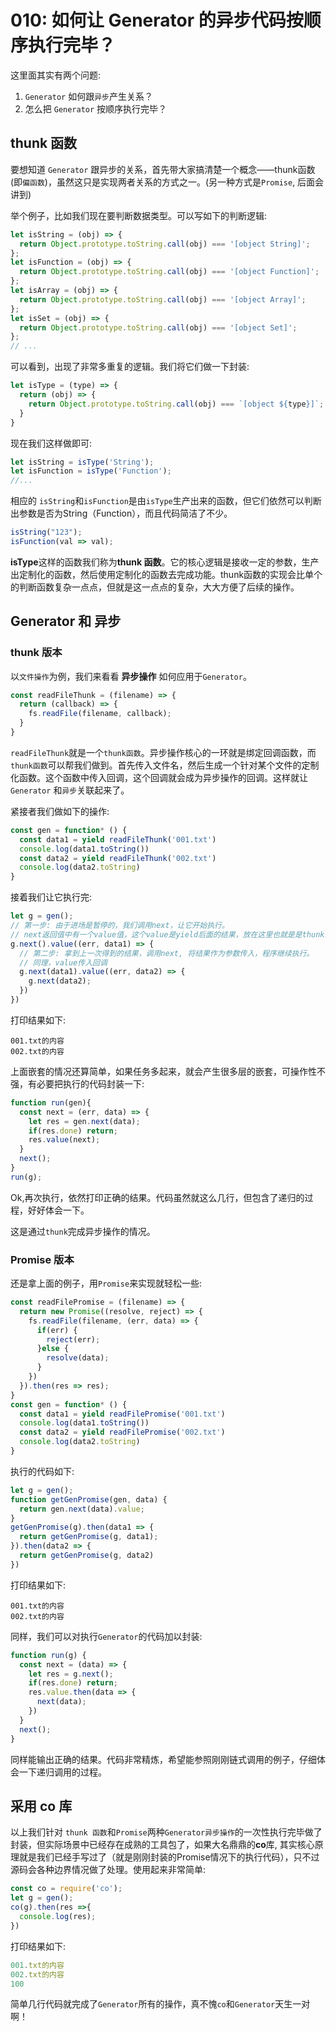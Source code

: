 # 010: 如何让 Generator 的异步代码按顺序执行完毕？

这里面其实有两个问题:
1. `Generator` 如何跟`异步`产生关系？
2. 怎么把 `Generator` 按顺序执行完毕？

## thunk 函数
要想知道 `Generator` 跟异步的关系，首先带大家搞清楚一个概念——thunk函数(即`偏函数`)，虽然这只是实现两者关系的方式之一。(另一种方式是`Promise`, 后面会讲到)

举个例子，比如我们现在要判断数据类型。可以写如下的判断逻辑:
```js
let isString = (obj) => {
  return Object.prototype.toString.call(obj) === '[object String]';
};
let isFunction = (obj) => {
  return Object.prototype.toString.call(obj) === '[object Function]';
};
let isArray = (obj) => {
  return Object.prototype.toString.call(obj) === '[object Array]';
};
let isSet = (obj) => {
  return Object.prototype.toString.call(obj) === '[object Set]';
};
// ...
```
可以看到，出现了非常多重复的逻辑。我们将它们做一下封装:
```js
let isType = (type) => {
  return (obj) => {
    return Object.prototype.toString.call(obj) === `[object ${type}]`;
  }
}
```
现在我们这样做即可:
```js
let isString = isType('String');
let isFunction = isType('Function');
//...
```
相应的 `isString`和`isFunction`是由`isType`生产出来的函数，但它们依然可以判断出参数是否为String（Function），而且代码简洁了不少。
```js
isString("123");
isFunction(val => val);
```

**isType**这样的函数我们称为**thunk 函数**。它的核心逻辑是接收一定的参数，生产出定制化的函数，然后使用定制化的函数去完成功能。thunk函数的实现会比单个的判断函数复杂一点点，但就是这一点点的复杂，大大方便了后续的操作。

## Generator 和 异步

### thunk 版本
以`文件操作`为例，我们来看看 **异步操作** 如何应用于`Generator`。
```js
const readFileThunk = (filename) => {
  return (callback) => {
    fs.readFile(filename, callback);
  }
}
```
`readFileThunk`就是一个`thunk函数`。异步操作核心的一环就是绑定回调函数，而`thunk函数`可以帮我们做到。首先传入文件名，然后生成一个针对某个文件的定制化函数。这个函数中传入回调，这个回调就会成为异步操作的回调。这样就让 `Generator` 和`异步`关联起来了。

紧接者我们做如下的操作:
```js
const gen = function* () {
  const data1 = yield readFileThunk('001.txt')
  console.log(data1.toString())
  const data2 = yield readFileThunk('002.txt')
  console.log(data2.toString)
}
```
接着我们让它执行完:
```js
let g = gen();
// 第一步: 由于进场是暂停的，我们调用next，让它开始执行。
// next返回值中有一个value值，这个value是yield后面的结果，放在这里也就是是thunk函数生成的定制化函数，里面需要传一个回调函数作为参数
g.next().value((err, data1) => {
  // 第二步: 拿到上一次得到的结果，调用next, 将结果作为参数传入，程序继续执行。
  // 同理，value传入回调
  g.next(data1).value((err, data2) => {
    g.next(data2);
  })
})

```
打印结果如下:
```
001.txt的内容
002.txt的内容
```
上面嵌套的情况还算简单，如果任务多起来，就会产生很多层的嵌套，可操作性不强，有必要把执行的代码封装一下:
```js
function run(gen){
  const next = (err, data) => {
    let res = gen.next(data);
    if(res.done) return;
    res.value(next);
  }
  next();
}
run(g);
```
Ok,再次执行，依然打印正确的结果。代码虽然就这么几行，但包含了递归的过程，好好体会一下。

这是通过`thunk`完成异步操作的情况。

### Promise 版本
还是拿上面的例子，用`Promise`来实现就轻松一些:
```js
const readFilePromise = (filename) => {
  return new Promise((resolve, reject) => {
    fs.readFile(filename, (err, data) => {
      if(err) {
        reject(err);
      }else {
        resolve(data);
      }
    })
  }).then(res => res);
}
const gen = function* () {
  const data1 = yield readFilePromise('001.txt')
  console.log(data1.toString())
  const data2 = yield readFilePromise('002.txt')
  console.log(data2.toString)
}
```

执行的代码如下:
```js
let g = gen();
function getGenPromise(gen, data) { 
  return gen.next(data).value;
}
getGenPromise(g).then(data1 => {
  return getGenPromise(g, data1);
}).then(data2 => {
  return getGenPromise(g, data2)
})
```
打印结果如下:
```
001.txt的内容
002.txt的内容
```

同样，我们可以对执行`Generator`的代码加以封装:
```js
function run(g) {
  const next = (data) => {
    let res = g.next();
    if(res.done) return;
    res.value.then(data => {
      next(data);
    })
  }
  next();
}
```
同样能输出正确的结果。代码非常精炼，希望能参照刚刚链式调用的例子，仔细体会一下递归调用的过程。

## 采用 co 库
以上我们针对 `thunk 函数`和`Promise`两种`Generator异步操作`的一次性执行完毕做了封装，但实际场景中已经存在成熟的工具包了，如果大名鼎鼎的**co**库, 其实核心原理就是我们已经手写过了（就是刚刚封装的Promise情况下的执行代码），只不过源码会各种边界情况做了处理。使用起来非常简单:
```js
const co = require('co');
let g = gen();
co(g).then(res =>{
  console.log(res);
})
```
打印结果如下:
```js
001.txt的内容
002.txt的内容
100
```
简单几行代码就完成了`Generator`所有的操作，真不愧`co`和`Generator`天生一对啊！

